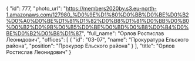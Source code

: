 {
    "id": 777,
    "photo_url": "https://members2020by.s3.eu-north-1.amazonaws.com/127980_%D0%9E%D1%80%D0%BB%D0%BE%D0%B2%D0%A0%D0%BE%D1%81%D1%82%D0%B8%D1%81%D0%BB%D0%B0%D0%B2%D0%9B%D0%B5%D0%BE%D0%BD%D0%B8%D0%B4%D0%BE%D0%B2%D0%B8%D1%87",
    "full_name": "Орлов Ростислав Леонидович",
    "offices": [
        {
            "id": "03-07",
            "name": "Прокуратура Ельского района",
            "position": "Прокурор Ельского района"
        }
    ],
    "title": "Орлов Ростислав Леонидович"
}